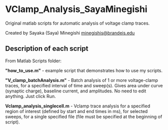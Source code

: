 # VClamp_Analysis_SayaMinegishi
Original matlab scripts for automatic analysis of voltage clamp traces.

Created by Sayaka (Saya) Minegishi
minegishis@brandeis.edu

## Description of each script

From Matlab Scripts folder:

**"how_to_use.m"** - example script that demonstrates how to use my scripts.

**"V_clamp_batchAnalysis.m"** - Batch analysis of 1 or more voltage-clamp traces, for a specified interval of time and sweep(s). Gives area under curve (synaptic charge), baseline current, and amplitudes. No need to edit anything. Just click Run.  

**Vclamp_analysis_singlecell.m** - Vclamp trace analysis for a specified region of interest (defined by start and end times in ms), for selected sweeps, for a single specified file (file must be specified at the beginning of script). 


